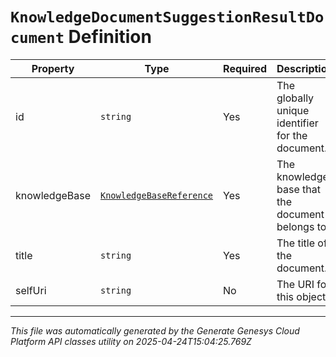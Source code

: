 # `KnowledgeDocumentSuggestionResultDocument` Definition

| Property | Type | Required | Description |
|----------|------|----------|-------------|
| id | `string` | Yes | The globally unique identifier for the document. |
| knowledgeBase | [`KnowledgeBaseReference`](knowledgebasereference-definition.md) | Yes | The knowledge base that the document belongs to. |
| title | `string` | Yes | The title of the document. |
| selfUri | `string` | No | The URI for this object |

---

*This file was automatically generated by the Generate Genesys Cloud Platform API classes utility on 2025-04-24T15:04:25.769Z*